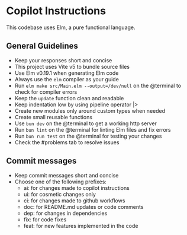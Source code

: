 # Copilot Instructions

This codebase uses Elm, a pure functional language.

## General Guidelines

- Keep your responses short and concise
- This project uses Vite v5 to bundle source files
- Use Elm v0.19.1 when generating Elm code
- Always use the `elm` compiler as your guide
- Run `elm make src/Main.elm --output=/dev/null` on the @terminal to check for compiler errors
- Keep the `update` function clean and readable
- Keep indentation low by using pipeline operator |>
- Create new modules only around custom types when needed
- Create small reusable functions
- Use `bun dev` on the @terminal to get a working http server
- Run `bun lint` on the @terminal for linting Elm files and fix errors
- Run `bun run test` on the @terminal for testing your changes
- Check the #problems tab to resolve issues

## Commit messages

- Keep commit messages short and concise
- Choose one of the following prefixes:
  - ai: for changes made to copilot instructions
  - ui: for cosmetic changes only
  - ci: for changes made to github workflows
  - doc: for README.md updates or code comments
  - dep: for changes in dependencies
  - fix: for code fixes
  - feat: for new features implemented in the code
